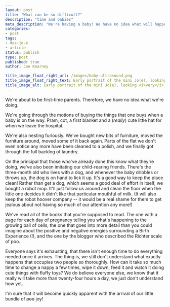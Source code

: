 ```yaml
---
layout: post
title: "What can be so difficult?"
description: "time and babies"
meta_description: "We're having a baby! We have no idea what will happen, and don't understand what will take up so much time!"
categories:
- post
tags:
- das-jo-e
- article
status: publish
type: post
published: true
author: Joe Kearney

title_image_float_right_url: /images/baby-ultrasound.png
title_image_float_right_text: Early portrait of the mini Jo(e), looking very relaxed
title_image_alt: Early portrait of the mini Jo(e), looking <i>very</i> relaxed
---
```


We're about to be first-time parents. Therefore, we have no idea what we're doing.

We're going through the motions of buying the things that one buys when a baby is on the way. Pram, cot, a first blanket and a (_really_) cute little hat for when we leave the hospital.

We're also nesting furiously. We've bought new bits of furniture, moved the furniture around, moved some of it back again. Parts of the flat we don't even notice any more have been cleaned to a polish, and we finally got through the full backlog of laundry.

On the principal that those who've already done this know what they're doing, we've also been imitating our child-rearing friends. There's the three-month old who lives with a dog, and whenever the baby dribbles or throws up, the dog is on hand to lick it up. It's a good way to keep the place clean! Rather than get a dog, which seems a good deal of effort in itself, we bought a robot mop. It'll just follow us around and clean the floor when the little one decides it didn't like that particular mouthful of milk. (It will also keep the robot hoover company -- it would be a real shame for them to get jealous about not having so much of our attention any more!)

We've read all of the books that you're supposed to read. The one with a page for each day of pregnancy telling you what's happening to the growing ball of cells, the one that goes into more detail than you could imagine about the positive and negative energies surrounding a Birth Experience (!), and the one by the blogger who described the Richter scale of poo.

Everyone says it's exhausting, that there isn't enough time to do everything needed once it arrives. The thing is, we still don't understand what exactly happens that occupies two people so thoroughly. How can it take so much time to change a nappy a few times, wipe it down, feed it and watch it doing cute things with fluffy toys? We do believe everyone else, we know that it really will take more than twenty-four hours a day, we just don't understand how yet.

I'm sure that it will become quickly apparent with the arrival of our little bundle of <s>poo</s> joy!
